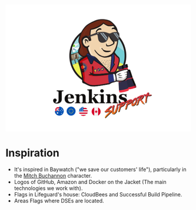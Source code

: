 ![Jenkins Baywatch Logo](Jenkins_Support_Baywatch_flags.png)

# Inspiration 

* It's inspired in Baywatch ("we save our customers' life"), particularly in the [Mitch Buchannon](https://artoyz.com/shop/en/toyz/8122-funko-pop-mitch-buchannon-baywatch-889698122696.html) character. 
* Logos of GitHub, Amazon and Docker on the Jacket (The main technologies we work with). 
* Flags in Lifeguard's house: CloudBees and Successful Build Pipeline.
* Areas Flags where DSEs are located. 
